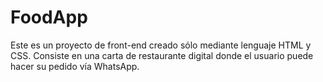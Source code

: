 # FoodApp
 Este es un proyecto de front-end creado sólo mediante lenguaje HTML y CSS. Consiste en una carta de restaurante digital donde el usuario puede hacer su pedido vía WhatsApp.
